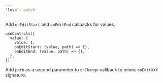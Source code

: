 ```yaml
---
'leva': patch
---
```


Add `onEditStart` and `onEditEnd` callbacks for values.

```tsx
useControls({
  value: {
    value: 1,
    onEditStart: (value, path) => {},
    onEditEnd: (value, path) => {},
  },
})
```

Add `path` as a second parameter to `onChange` callback to mimic `onEditXXX` signature.
